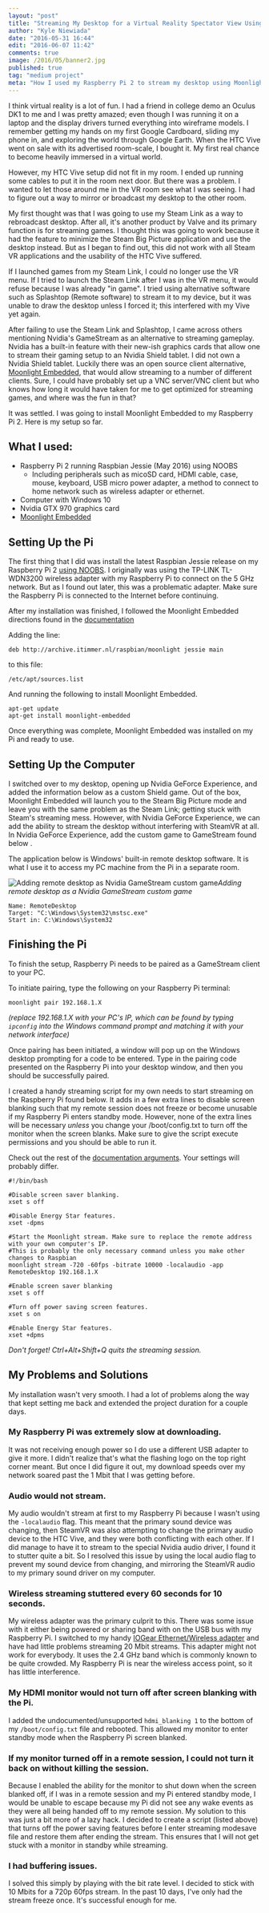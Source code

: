 ```yaml
---
layout: "post"
title: "Streaming My Desktop for a Virtual Reality Spectator View Using My Raspberry Pi 2"
author: "Kyle Niewiada"
date: "2016-05-31 16:44"
edit: "2016-06-07 11:42"
comments: true
image: /2016/05/banner2.jpg
published: true
tag: "medium project"
meta: "How I used my Raspberry Pi 2 to stream my desktop using Moonlight Embedded for my HTC Vive virtual reality spectator view without interfering with SteamVR."
---
```


I think virtual reality is a lot of fun. I had a friend in college demo an Oculus DK1 to me and I was pretty amazed; even though I was running it on a laptop and the display drivers turned everything into wireframe models. I remember getting my hands on my first Google Cardboard, sliding my phone in, and exploring the world through Google Earth. When the HTC Vive went on sale with its advertised room-scale, I bought it. My first real chance to become heavily immersed in a virtual world.

However, my HTC Vive setup did not fit in my room. I ended up running some cables to put it in the room next door. But there was a problem. I wanted to let those around me in the VR room see what I was seeing. I had to figure out a way to mirror or broadcast my desktop to the other room.

My first thought was that I was going to use my Steam Link as a way to rebroadcast desktop. After all, it's another product by Valve and its primary function is for streaming games. I thought this was going to work because it had the feature to minimize the Steam Big Picture application and use the desktop instead. But as I began to find out, this did not work with all Steam VR applications and the usability of the HTC Vive suffered.

If I launched games from my Steam Link, I could no longer use the VR menu. If I tried to launch the Steam Link after I was in the VR menu, it would refuse because I was already "in game". I tried using alternative software such as Splashtop (Remote software) to stream it to my device, but it was unable to draw the desktop unless I forced it; this interfered with my Vive yet again.

After failing to use the Steam Link and Splashtop, I came across others mentioning Nvidia's GameStream as an alternative to streaming gameplay. Nvidia has a built-in feature with their new-ish graphics cards that allow one to stream their gaming setup to an Nvidia Shield tablet. I did not own a Nvidia Shield tablet. Luckily there was an open source client alternative, [Moonlight Embedded](https://github.com/irtimmer/moonlight-embedded), that would allow streaming to a number of different clients. Sure, I could have probably set up a VNC server/VNC client but who knows how long it would have taken for me to get optimized for streaming games, and where was the fun in that?

It was settled. I was going to install Moonlight Embedded to my Raspberry Pi 2. Here is my setup so far.

## What I used:

- Raspberry Pi 2 running Raspbian Jessie (May 2016) using NOOBS
  - Including peripherals such as micoSD card, HDMI cable, case, mouse, keyboard, USB micro power adapter, a method to connect to home network such as wireless adapter or ethernet.
- Computer with Windows 10
- Nvidia GTX 970 graphics card
- [Moonlight Embedded](https://github.com/irtimmer/moonlight-embedded)

## Setting Up the Pi

The first thing that I did was install the latest Raspbian Jessie release on my Raspberry Pi 2 [using NOOBS](https://www.raspberrypi.org/downloads/noobs/). I originally was using the TP-LINK TL-WDN3200 wireless adapter with my Raspberry Pi to connect on the 5 GHz network. But as I found out later, this was a problematic adapter. Make sure the Raspberry Pi is connected to the Internet before continuing.

After my installation was finished, I followed the Moonlight Embedded directions found in the [documentation](https://github.com/irtimmer/moonlight-embedded/wiki/Packages)

Adding the line:

` deb http://archive.itimmer.nl/raspbian/moonlight jessie main `

to this file:

` /etc/apt/sources.list `


And running the following to install Moonlight Embedded.

```
apt-get update
apt-get install moonlight-embedded
```

Once everything was complete, Moonlight Embedded was installed on my Pi and ready to use.

## Setting Up the Computer

I switched over to my desktop, opening up Nvidia GeForce Experience, and added the information below as a custom Shield game. Out of the box, Moonlight Embedded will launch you to the Steam Big Picture mode and leave you with the same problem as the Steam Link; getting stuck with Steam's streaming mess. However, with Nvidia GeForce Experience, we can add the ability to stream the desktop without interfering with SteamVR at all. In Nvidia GeForce Experience, add the custom game to GameStream found below .

The application below is Windows' built-in remote desktop software. It is what I use it to access my PC machine from the Pi in a separate room.

![Adding remote desktop as Nvidia GameStream custom game](/assets/img/2016/05/GFEWindow.png)*Adding remote desktop as a Nvidia GameStream custom game*

```
Name: RemoteDesktop
Target: "C:\Windows\System32\mstsc.exe"
Start in: C:\Windows\System32
```

## Finishing the Pi

To finish the setup, Raspberry Pi needs to be paired as a GameStream client to your PC.

To initiate pairing, type the following on your Raspberry Pi terminal:

```
moonlight pair 192.168.1.X
```

*(replace 192.168.1.X with your PC's IP, which can be found by typing `ipconfig` into the Windows command prompt and matching it with your network interface)*


Once pairing has been initiated, a window will pop up on the Windows desktop prompting for a code to be entered. Type in the pairing code presented on the Raspberry Pi into your desktop window, and then you should be successfully paired.

I created a handy streaming script for my own needs to start streaming on the Raspberry Pi found below. It adds in a few extra lines to disable screen blanking such that my remote session does not freeze or become unusable if my Raspberry Pi enters standby mode. However, none of the extra lines will be necessary *unless* you change your /boot/config.txt to turn off the monitor when the screen blanks. Make sure to give the script execute permissions and you should be able to run it.

Check out the rest of the [documentation arguments](https://github.com/irtimmer/moonlight-embedded/tree/master/docs). Your settings will probably differ.

```
#!/bin/bash

#Disable screen saver blanking.
xset s off

#Disable Energy Star features.
xset -dpms

#Start the Moonlight stream. Make sure to replace the remote address with your own computer's IP.
#This is probably the only necessary command unless you make other changes to Raspbian
moonlight stream -720 -60fps -bitrate 10000 -localaudio -app RemoteDesktop 192.168.1.X

#Enable screen saver blanking
xset s off

#Turn off power saving screen features.
xset s on

#Enable Energy Star features.
xset +dpms
```

*Don't forget! Ctrl+Alt+Shift+Q quits the streaming session.*

## My Problems and Solutions

My installation wasn't very smooth. I had a lot of problems along the way that kept setting me back and extended the project duration for a couple days.

### My Raspberry Pi was extremely slow at downloading.

It was not receiving enough power so I do use a different USB adapter to give it more. I didn't realize that's what the flashing logo on the top right corner meant. But once I did figure it out, my download speeds over my network soared past the 1 Mbit that I was getting before.

### Audio would not stream.

My audio wouldn't stream at first to my Raspberry Pi because I wasn't using the `-localaudio` flag. This meant that the primary sound device was changing, then SteamVR was also attempting to change the primary audio device to the HTC Vive, and they were both conflicting with each other. If I did manage to have it to stream to the special Nvidia audio driver, I found it to stutter quite a bit. So I resolved this issue by using the local audio flag to prevent my sound device from changing, and mirroring the SteamVR audio to my primary sound driver on my computer.

### Wireless streaming stuttered every 60 seconds for 10 seconds.

My wireless adapter was the primary culprit to this. There was some issue with it either being powered or sharing band with on the USB bus with my Raspberry Pi. I switched to my handy [IOGear Ethernet/Wireless adapter](http://www.amazon.com/IOGEAR-Universal-Ethernet-Adapter-GWU627/dp/B004UAKCS6) and have had little problems streaming 20 Mbit streams. This adapter might not work for everybody. It uses the 2.4 GHz band which is commonly known to be quite crowded. My Raspberry Pi is near the wireless access point, so it has little interference.

### My HDMI monitor would not turn off after screen blanking with the Pi.

I added the undocumented/unsupported `hdmi_blanking 1` to the bottom of my `/boot/config.txt` file and rebooted. This allowed my monitor to enter standby mode when the Raspberry Pi screen blanked.

### If my monitor turned off in a remote session, I could not turn it back on without killing the session.

Because I enabled the ability for the monitor to shut down when the screen blanked off, if I was in a remote session and my Pi entered standby mode, I would be unable to escape because my Pi did not see any wake events as they were all being handed off to my remote session. My solution to this was just a bit more of a lazy hack. I decided to create a script (listed above) that turns off the power saving features before I enter streaming modesave file and restore them after ending the stream. This ensures that I will not get stuck with a monitor in standby while streaming.


### I had buffering issues.

I solved this simply by playing with the bit rate level. I decided to stick with 10 Mbits for a 720p 60fps stream. In the past 10 days, I've only had the stream freeze once. It's successful enough for me.
